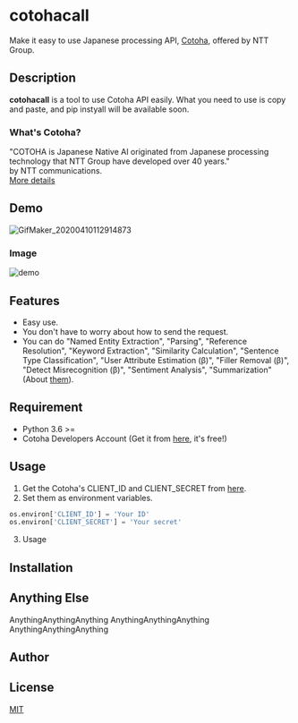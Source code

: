 # cotohacall
Make it easy to use Japanese processing API, [Cotoha](https://www.ntt.com/business/services/application/ai/cotoha-nlp.html),  offered by NTT Group.

## Description
**cotohacall** is a tool to use Cotoha API easily. What you need to use is copy and paste, and pip instyall will be available soon.

### What's Cotoha?
"COTOHA is Japanese Native AI originated from Japanese processing technology that NTT Group have developed over 40 years."  
by NTT communications.  
[More details](https://api.ce-cotoha.com/contents/about-cotoha.html)

## Demo
![GifMaker_20200410112914873](https://user-images.githubusercontent.com/45617592/78956943-e043da80-7b1e-11ea-9672-ab4936f189f8.gif)
  
### Image
![demo](https://user-images.githubusercontent.com/45617592/78956257-a83b9800-7b1c-11ea-8155-8e3a9c46a96a.jpg)

## Features
- Easy use.
- You don't have to worry about how to send the request.
- You can do "Named Entity Extraction", "Parsing", "Reference Resolution", "Keyword Extraction", "Similarity Calculation", "Sentence Type Classification", "User Attribute Estimation (β)", "Filler Removal (β)", "Detect Misrecognition (β)", "Sentiment Analysis", "Summarization" (About [them](https://api.ce-cotoha.com/contents/api-all.html)).

## Requirement

- Python 3.6 >=
- Cotoha Developers Account (Get it from [here](https://api.ce-cotoha.com/contents/developers/index.html), it's free!)

## Usage

1. Get the Cotoha's CLIENT_ID and CLIENT_SECRET from [here](https://api.ce-cotoha.com/contents/developers/index.html).
2. Set them as environment variables.
```py
os.environ['CLIENT_ID'] = 'Your ID'
os.environ['CLIENT_SECRET'] = 'Your secret'
```
3. Usage

## Installation



## Anything Else

AnythingAnythingAnything
AnythingAnythingAnything
AnythingAnythingAnything

## Author


## License

[MIT](http://b4b4r07.mit-license.org)

